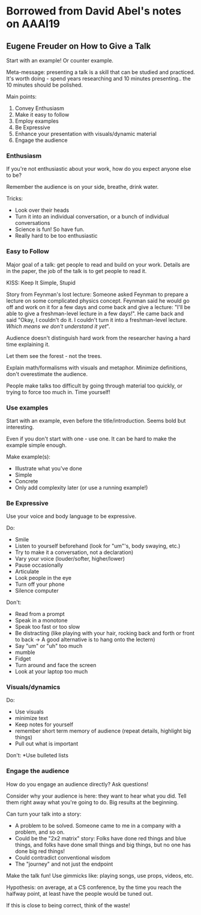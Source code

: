 # Borrowed from David Abel's notes on AAAI19

## Eugene Freuder on How to Give a Talk

Start with an example! Or counter example.

Meta-message: presenting a talk is a skill that can be studied and practiced. It's worth doing - spend years researching and 10 minutes presenting.. the 10 minutes should be polished.

Main points:
1. Convey Enthusiasm
2. Make it easy to follow
3. Employ examples
4. Be Expressive
5. Enhance your presentation with visuals/dynamic material
6. Engage the audience

### Enthusiasm

If you're not enthusiastic about your work, how do you expect anyone else to be?

Remember the audience is on your side, breathe, drink water.

Tricks:
* Look over their heads
* Turn it into an individual conversation, or a bunch of individual conversations
* Science is fun! So have fun.
* Really hard to be too enthusiastic

### Easy to Follow
Major goal of a talk: get people to read and build on your work. Details are in the paper, the job of the talk is to get people to read it.

KISS: Keep It Simple, Stupid

Story from Feynman's lost lecture: Someone asked Feynman to prepare a lecture on some complicated physics concept. Feynman said he would go off and work on it for a few days and come back and give a lecture: "I'll be able to give a freshman-level lecture in a few days!". He came back and said "Okay, I couldn't do it. I couldn't turn it into a freshman-level lecture. *Which means we don't understand it yet*".

Audience doesn't distinguish hard work from the researcher having a hard time explaining it.

Let them see the forest - not the trees.

Explain math/formalisms with visuals and metaphor. Minimize definitions, don't overestimate the audience.

People make talks too difficult by going through material too quickly, or trying to force too much in. Time yourself!

### Use examples
Start with an example, even before the title/introduction. Seems bold but interesting.

Even if you don't start with one - use one. It can be hard to make the example simple enough.

Make example(s):
* Illustrate what you've done
* Simple
* Concrete
* Only add complexity later (or use a running example!)

### Be Expressive
Use your voice and body language to be expressive.

Do:
* Smile
* Listen to yourself beforehand (look for "um"'s, body swaying, etc.)
* Try to make it a conversation, not a declaration)
* Vary your voice (louder/softer, higher/lower)
* Pause occasionally
* Articulate
* Look people in the eye
* Turn off your phone
* Silence computer

Don't:
* Read from a prompt
* Speak in a monotone
* Speak too fast or too slow
* Be distracting (like playing with your hair, rocking back and forth or front to back -> A good alternative is to hang onto the lectern)
* Say "um" or "uh" too much
* mumble
* Fidget
* Turn around and face the screen
* Look at your laptop too much

### Visuals/dynamics
Do:
* Use visuals
* minimize text
* Keep notes for yourself
* remember short term memory of audience (repeat details, highlight big things)
* Pull out what is important

Don't:
*Use bulleted lists

### Engage the audience
How do you engage an audience directly? Ask questions!

Consider why your audience is here: they want to hear what you did. Tell them right away what you're going to do. Big results at the beginning.

Can turn your talk into a story:
* A problem to be solved. Someone came to me in a company with a problem, and so on.
* Could be the "2x2 matrix" story: Folks have done red things and blue things, and folks have done small things and big things, but no one has done big red things!
* Could contradict conventional wisdom
* The "journey" and not just the endpoint

Make the talk fun! Use gimmicks like: playing songs, use props, videos, etc.

Hypothesis: on average, at a CS conference, by the time you reach the halfway point, at least have the people would be tuned out.

If this is close to being correct, think of the waste!
